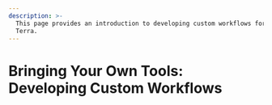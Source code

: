 ```yaml
---
description: >-
  This page provides an introduction to developing custom workflows for use in
  Terra.
---
```


# Bringing Your Own Tools: Developing Custom Workflows

